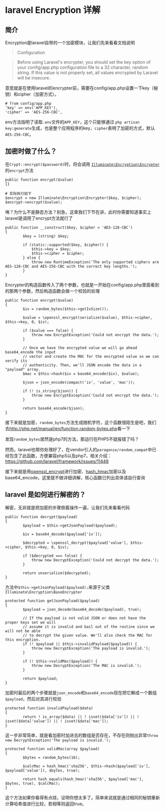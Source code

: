 # laravel Encryption 详解

## 简介
Encryption是laravel自带的一个加密模块，让我们先来看看文档说明

> Configuration

> Before using Laravel's encrypter, you should set the key option of your config/app.php configuration file to a 32 character, random string. If this value is not properly set, all values encrypted by Laravel will be insecure.

意思就是在使用laravel的encrypter前，需要在config/app.php设置一下key（秘钥）和cipher（加密方式）。

```
# from config/app.php
'key' => env('APP_KEY'),
'cipher' => 'AES-256-CBC',
```
env方法指明了读取`.env`文件的`APP_KEY`，这个只能够通过 `php artisan key:generate`生成，也是整个应用程序的key，`cipher`表明了加密的方式，默认`AES-256-CBC`。

## 加密时做了什么？


在`Crypt::encrypt($password)`时，将会调用 [`Illuminate\Encryption\Encrypter`](https://github.com/laravel/framework/blob/5.2/src/Illuminate/Encryption/Encrypter.php)的`encrypt`方法
```
public function encrypt($value)
{}
```

```
# 实际执行如下
$encrypt = new Illuminate\Encryption\Encrypter($key, $cipher);
$encrypt->encrypt($value);
```
咦？为什么不是静态方法？别急，这章我们下节在讲，此时你需要知道事实上laravel是调用了encrypt方法就行了

```
public function __construct($key, $cipher = 'AES-128-CBC')
{
        $key = (string) $key;

        if (static::supported($key, $cipher)) {
            $this->key = $key;
            $this->cipher = $cipher;
        } else {
            throw new RuntimeException('The only supported ciphers are AES-128-CBC and AES-256-CBC with the correct key lengths.');
        }
}
```

Encrypter的构造函数传入了两个参数，也就是一开始在config/app.php里面看到的那两个参数，然后构造函数会做一个校验的处理
```
public function encrypt($value)
{
        $iv = random_bytes($this->getIvSize());

        $value = \openssl_encrypt(serialize($value), $this->cipher, $this->key, 0, $iv);

        if ($value === false) {
            throw new EncryptException('Could not encrypt the data.');
        }

        // Once we have the encrypted value we will go ahead base64_encode the input
        // vector and create the MAC for the encrypted value so we can verify its
        // authenticity. Then, we'll JSON encode the data in a "payload" array.
        $mac = $this->hash($iv = base64_encode($iv), $value);

        $json = json_encode(compact('iv', 'value', 'mac'));

        if (! is_string($json)) {
            throw new EncryptException('Could not encrypt the data.');
        }

        return base64_encode($json);
}
```
接下来就是加密，`random_bytes`方法生成随机字符，这个函数很陌生是吧，我们去<http://php.net/manual/en/function.random-bytes.php>看一下

发现`random_bytes`居然是php7的方法，那运行在PHP5不就报错了吗？

然而，laravel也帮你处理好了，在vendor引入的`paragonie/random_compat`中已经包含了此函数，方便兼容php5以及php7，相关介绍：<https://github.com/laravel/framework/issues/11448>

接下来就是用[openssl_encrypt](http://php.net/manual/zh/function.openssl-encrypt.php)进行加密、[hash_hmac](http://php.net/manual/zh/function.hash-hmac.php)加密以及base64_encode，这里就不做详细讲解，核心函数已列出具体请自行查询

## laravel 是如何进行解密的？

解密，无非就是把加密的步骤倒着操作一遍，让我们先来看看代码

```
public function decrypt($payload)
{
        $payload = $this->getJsonPayload($payload);

        $iv = base64_decode($payload['iv']);

        $decrypted = \openssl_decrypt($payload['value'], $this->cipher, $this->key, 0, $iv);

        if ($decrypted === false) {
            throw new DecryptException('Could not decrypt the data.');
        }

        return unserialize($decrypted);
}
```

方法中`$this->getJsonPayload($payload);`来源于父类`Illuminate\Encryption\BaseEncrypter`
```
protected function getJsonPayload($payload)
{
        $payload = json_decode(base64_decode($payload), true);

        // If the payload is not valid JSON or does not have the proper keys set we will
        // assume it is invalid and bail out of the routine since we will not be able
        // to decrypt the given value. We'll also check the MAC for this encryption.
        if (! $payload || $this->invalidPayload($payload)) {
            throw new DecryptException('The payload is invalid.');
        }

        if (! $this->validMac($payload)) {
            throw new DecryptException('The MAC is invalid.');
        }

        return $payload;
}
```

加密时最后的两个步骤就是`json_encode`和`base64_encode`现在把它解成一个数组`$payload`，然后对其进行校验
```
protected function invalidPayload($data)
{
        return ! is_array($data) || ! isset($data['iv']) || ! isset($data['value']) || ! isset($data['mac']);
}
```
这一步非常简单，就是看加密时加进去的数组是否存在，不存在则抛出异常`throw new DecryptException('The payload is invalid.');`

```
protected function validMac(array $payload)
{
        $bytes = random_bytes(16);

        $calcMac = hash_hmac('sha256', $this->hash($payload['iv'], $payload['value']), $bytes, true);

        return hash_equals(hash_hmac('sha256', $payload['mac'], $bytes, true), $calcMac);
}
```

这个方法如果你看得有点绕，证明你想太多了。简单来说就是通过相同的秘钥重新计算哈希值进行比较，若相等则返回true。